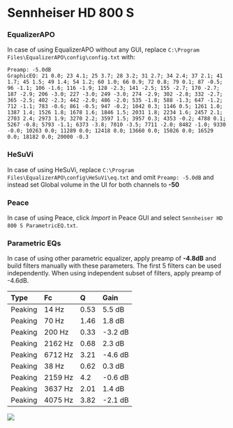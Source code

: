 # Sennheiser HD 800 S

### EqualizerAPO
In case of using EqualizerAPO without any GUI, replace `C:\Program Files\EqualizerAPO\config\config.txt`
with:
```
Preamp: -5.0dB
GraphicEQ: 21 0.0; 23 4.1; 25 3.7; 28 3.2; 31 2.7; 34 2.4; 37 2.1; 41 1.7; 45 1.5; 49 1.4; 54 1.2; 60 1.0; 66 0.9; 72 0.8; 79 0.1; 87 -0.5; 96 -1.1; 106 -1.6; 116 -1.9; 128 -2.3; 141 -2.5; 155 -2.7; 170 -2.7; 187 -2.9; 206 -3.0; 227 -3.0; 249 -3.0; 274 -2.9; 302 -2.8; 332 -2.7; 365 -2.5; 402 -2.3; 442 -2.0; 486 -2.0; 535 -1.8; 588 -1.3; 647 -1.2; 712 -1.1; 783 -0.6; 861 -0.5; 947 -0.2; 1042 0.3; 1146 0.5; 1261 1.0; 1387 1.4; 1526 1.8; 1678 1.6; 1846 1.5; 2031 1.8; 2234 1.6; 2457 2.1; 2703 2.4; 2973 1.9; 3270 2.2; 3597 1.5; 3957 0.3; 4353 -0.2; 4788 0.1; 5267 -0.8; 5793 -1.1; 6373 -3.8; 7010 -3.5; 7711 -2.0; 8482 -1.0; 9330 -0.0; 10263 0.0; 11289 0.0; 12418 0.0; 13660 0.0; 15026 0.0; 16529 0.0; 18182 0.0; 20000 -0.3
```

### HeSuVi
In case of using HeSuVi, replace `C:\Program Files\EqualizerAPO\config\HeSuVi\eq.txt` and omit `Preamp:
-5.0dB` and instead set Global volume in the UI for both channels to **-50**

### Peace
In case of using Peace, click *Import* in Peace GUI and select `Sennheiser HD 800 S ParametricEQ.txt`.

### Parametric EQs
In case of using other parametric equalizer, apply preamp of **-4.8dB** and build filters manually
with these parameters. The first 5 filters can be used independently.
When using independent subset of filters, apply preamp of -4.6dB.

| Type    | Fc      |    Q | Gain    |
|:--------|:--------|:-----|:--------|
| Peaking | 14 Hz   | 0.53 | 5.5 dB  |
| Peaking | 70 Hz   | 1.46 | 1.8 dB  |
| Peaking | 200 Hz  | 0.33 | -3.2 dB |
| Peaking | 2162 Hz | 0.68 | 2.3 dB  |
| Peaking | 6712 Hz | 3.21 | -4.6 dB |
| Peaking | 38 Hz   | 0.62 | 0.3 dB  |
| Peaking | 2159 Hz | 4.2  | -0.6 dB |
| Peaking | 3637 Hz | 2.01 | 1.4 dB  |
| Peaking | 4075 Hz | 3.82 | -2.1 dB |

![](https://raw.githubusercontent.com/jaakkopasanen/AutoEq/master/results/innerfidelity/sbaf-serious/Sennheiser%20HD%20800%20S/Sennheiser%20HD%20800%20S.png)